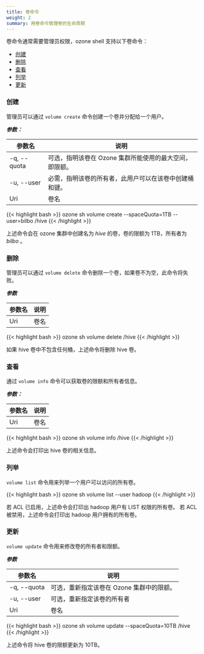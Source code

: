 ```yaml
---
title: 卷命令
weight: 2
summary: 用卷命令管理卷的生命周期
---
```

<!---
  Licensed to the Apache Software Foundation (ASF) under one or more
  contributor license agreements.  See the NOTICE file distributed with
  this work for additional information regarding copyright ownership.
  The ASF licenses this file to You under the Apache License, Version 2.0
  (the "License"); you may not use this file except in compliance with
  the License.  You may obtain a copy of the License at

      http://www.apache.org/licenses/LICENSE-2.0

  Unless required by applicable law or agreed to in writing, software
  distributed under the License is distributed on an "AS IS" BASIS,
  WITHOUT WARRANTIES OR CONDITIONS OF ANY KIND, either express or implied.
  See the License for the specific language governing permissions and
  limitations under the License.
-->

卷命令通常需要管理员权限，ozone shell 支持以下卷命令：

  * [创建](#创建)
  * [删除](#删除)
  * [查看](#查看)
  * [列举](#列举)
  * [更新](#更新)

### 创建

管理员可以通过 `volume create` 命令创建一个卷并分配给一个用户。

***参数：***

| 参数名                      |  说明                                |
|--------------------------------|-----------------------------------------|
| -q, \-\-quota                    | 可选，指明该卷在 Ozone 集群所能使用的最大空间，即限额。         |
| -u, \-\-user                     |  必需，指明该卷的所有者，此用户可以在该卷中创建桶和键。    |
|  Uri                           | 卷名                                       |

{{< highlight bash >}}
ozone sh volume create --spaceQuota=1TB --user=bilbo /hive
{{< /highlight >}}

上述命令会在 ozone 集群中创建名为 _hive_ 的卷，卷的限额为 1TB，所有者为 _bilbo_ 。

### 删除

管理员可以通过 `volume delete` 命令删除一个卷，如果卷不为空，此命令将失败。

***参数***

| 参数名                      |  说明                                |
|--------------------------------|-----------------------------------------|
|  Uri                           | 卷名 |

{{< highlight bash >}}
ozone sh volume delete /hive
{{< /highlight >}}

如果 hive 卷中不包含任何桶，上述命令将删除 hive 卷。

### 查看

通过 `volume info` 命令可以获取卷的限额和所有者信息。

***参数：***

| 参数名                     |  说明                                |
|--------------------------------|-----------------------------------------|
|  Uri                           | 卷名     | 

{{< highlight bash >}}
ozone sh volume info /hive
{{< /highlight >}}

上述命令会打印出 hive 卷的相关信息。

### 列举

`volume list` 命令用来列举一个用户可以访问的所有卷。

{{< highlight bash >}}
ozone sh volume list --user hadoop
{{< /highlight >}}

若 ACL 已启用，上述命令会打印出 hadoop 用户有 LIST 权限的所有卷。
若 ACL 被禁用，上述命令会打印出 hadoop 用户拥有的所有卷。

### 更新

`volume update` 命令用来修改卷的所有者和限额。

***参数***

| 参数名                      |  说明                                |
|--------------------------------|-----------------------------------------|
| -q, \-\-quota                    | 可选，重新指定该卷在 Ozone 集群中的限额。  |
| -u, \-\-user                     | 可选，重新指定该卷的所有者 |
|  Uri                           | 卷名                                        |

{{< highlight bash >}}
ozone sh volume update --spaceQuota=10TB /hive
{{< /highlight >}}

上述命令将 hive 卷的限额更新为 10TB。
